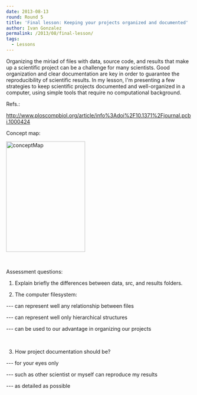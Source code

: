```yaml
---
date: 2013-08-13
round: Round 5
title: 'Final lesson: Keeping your projects organized and documented'
author: Ivan Gonzalez
permalink: /2013/08/final-lesson/
tags:
  - Lessons
---
```

Organizing the miriad of files with data, source code, and results that make up a scientific project can be a challenge for many scientists. Good organization and clear documentation are key in order to guarantee the reproducibility of scientific results. In my lesson, I'm presenting a few strategies to keep scientific projects documented and well-organized in a computer, using simple tools that require no computational background.

Refs.:

<http://www.ploscompbiol.org/article/info%3Adoi%2F10.1371%2Fjournal.pcbi.1000424>

Concept map:

[<img class="alignnone size-medium wp-image-3846" alt="conceptMap" src="http://files.software-carpentry.org/training-course/2013/08/conceptMap-214x300.jpg" width="214" height="300" />][1]

&nbsp;

Assessment questions:

1) Explain briefly the differences between data, src, and results folders.

2) The computer filesystem:

--- can represent well any relationship between files

--- can represent well only hierarchical structures

--- can be used to our advantage in organizing our projects

&nbsp;

3) How project documentation should be?

--- for your eyes only

--- such as other scientist or myself can reproduce my results

--- as detailed as possible

 [1]: http://files.software-carpentry.org/training-course/2013/08/conceptMap.jpg

